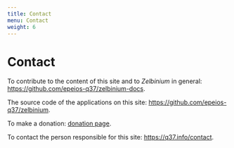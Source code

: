 ```yaml
---
title: Contact
menu: Contact
weight: 6
---
```


# Contact

To contribute to the content of this site and to *Zelbinium* in general: https://github.com/epeios-q37/zelbinium-docs.

The source code of the applications on this site: https://github.com/epeios-q37/zelbinium.

To make a donation: [donation page](../donate).

To contact the person responsible for this site: https://q37.info/contact.